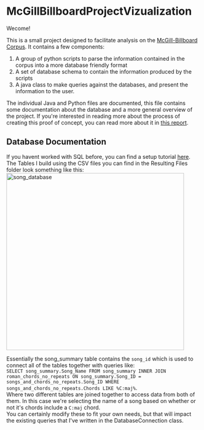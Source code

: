 # McGillBillboardProjectVizualization

Wecome!

This is a small project designed to facilitate analysis on the [McGill-Billboard Corpus](https://ddmal.music.mcgill.ca/research/The_McGill_Billboard_Project_(Chord_Analysis_Dataset)/). It contains a few components:
1. A group of python scripts to parse the information contained in the corpus into a more database friendly format
2. A set of database schema to contain the information produced by the scripts
3. A java class to make queries against the databases, and present the information to the user.

The individual Java and Python files are documented, this file contains some documentation about the database and a more general overview of the project. If you're interested in reading more about the process of creating this proof of concept, you can read more about it in [this report](https://docs.google.com/document/d/1J2Lt2xn-FLOp-WE5PMivazp_Oy3BYYgBeE4ltFgrk1M/edit?usp=sharing).

## Database Documentation
If you havent worked with SQL before, you can find a setup tutorial [here](https://docs.microsoft.com/en-us/sql/azure-data-studio/quickstart-sql-server?view=sql-server-ver15).  
The Tables I build using the CSV files you can find in the Resulting Files folder look something like this: 
<img width="462" alt="song_database" src="https://user-images.githubusercontent.com/43019110/164148443-a9b876b8-1313-4c2b-9093-3ffae904964e.PNG">

Essentially the song_summary table contains the `song_id` which is used to connect all of the tables together with queries like:  
`SELECT song_summary.Song_Name FROM song_summary INNER JOIN roman_chords_no_repeats ON song_summary.Song_ID = songs_and_chords_no_repeats.Song_ID WHERE songs_and_chords_no_repeats.Chords LIKE %C:maj%`.  
Where two different tables are joined together to access data from both of them. In this case we're selecting the name of a song based on whether or not it's chords include a `C:maj` chord.   
You can certainly modify these to fit your own needs, but that will impact the existing queries that I've written in the DatabaseConnection class. 
